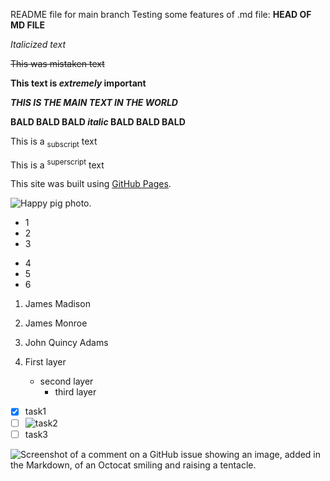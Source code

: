 README file for main branch
Testing some features of .md file:
**HEAD OF MD FILE**

*Italicized text*

~~This was mistaken text~~

**This text is _extremely_ important**

***THIS IS THE MAIN TEXT IN THE WORLD***

**BALD BALD BALD _italic_ BALD BALD BALD**

This is a <sub>subscript</sub> text

This is a <sup>superscript</sup> text

This site was built using [GitHub Pages](https://pages.github.com/).

![Happy pig photo.](https://animals.pibig.info/uploads/posts/2023-04/1681441340_animals-pibig-info-p-dovolnii-porosenok-zhivotnie-instagram-1.jpg)

- 1
- 2
- 3

+ 4
+ 5
+ 6

1. James Madison
2. James Monroe
3. John Quincy Adams

1. First layer
    - second layer
        - third layer

- [x] task1
- [ ] ![task2](https://animals.pibig.info/uploads/posts/2023-04/1681441340_animals-pibig-info-p-dovolnii-porosenok-zhivotnie-instagram-1.jpg)
- [ ] task3

![Screenshot of a comment on a GitHub issue showing an image, added in the Markdown, of an Octocat smiling and raising a tentacle.](https://myoctocat.com/assets/images/base-octocat.svg)